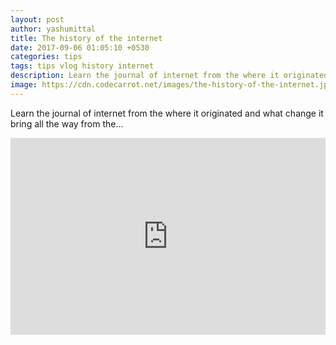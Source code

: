 ```yaml
---
layout: post
author: yashumittal
title: The history of the internet
date: 2017-09-06 01:05:10 +0530
categories: tips
tags: tips vlog history internet
description: Learn the journal of internet from the where it originated and what change it bring all the way from the
image: https://cdn.codecarrot.net/images/the-history-of-the-internet.jpg
---
```


Learn the journal of internet from the where it originated and what change it bring all the way from the...

<iframe width="100%" height="315" src="https://www.youtube.com/embed/9hIQjrMHTv4?rel=0" frameborder="0" allow="autoplay; encrypted-media" allowfullscreen></iframe>